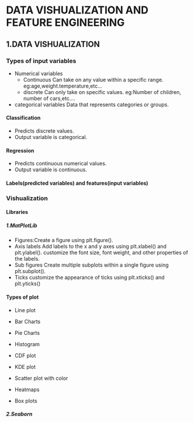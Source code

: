 # DATA VISHUALIZATION AND FEATURE ENGINEERING
## 1.DATA VISHUALIZATION
### Types of input variables
* Numerical variables
  - Continuous
     Can take on any value within a specific range.
      eg:age,weight.temperature,etc...
  - discrete
     Can only take on specific values.
      eg:Number of children, number of cars,etc....
* categorical variables
    Data that represents categories or groups.
#### Classification 
* Predicts discrete values.
* Output variable is categorical.
#### Regression
* Predicts continuous numerical values.
* Output variable is continuous.
#### Labels(predicted variables) and features(input variables)
### Vishualization
#### Libraries
##### 1.MatPlotLib
  - Figures:Create a figure using plt.figure().
  - Axis labels
Add labels to the x and y axes using plt.xlabel() and plt.ylabel().
customize the font size, font weight, and other properties of the labels.
  - Sub figures
     Create multiple subplots within a single figure using plt.subplot().
  - Ticks
    customize the appearance of ticks using plt.xticks() and plt.yticks()
#### Types of plot
* Line plot
  
* Bar Charts
* Pie Charts
* Histogram
* CDF plot
* KDE plot
* Scatter plot with color
* Heatmaps
* Box plots

##### 2.Seaborn
